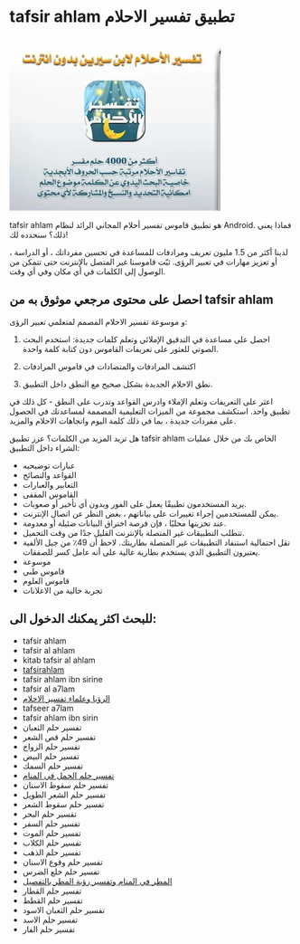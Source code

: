 # tafsir ahlam تطبيق تفسير الاحلام
![tafsir ahlam](https://raw.githubusercontent.com/mahmoudbra/mahmoudbra.github.io/master/tafsir%20ahlam.webp "tafsir ahlam تطبيق")


tafsir ahlam هو تطبيق قاموس تفسير أحلام المجاني الرائد لنظام Android. فماذا يعني ذلك؟ سنحدده لك!

لدينا أكثر من 1.5 مليون تعريف ومرادفات للمساعدة في تحسين مفرداتك ، أو الدراسة ، أو تعزيز مهارات في تعبير الرؤى. ثبّت قاموسنا غير المتصل بالإنترنت حتى تتمكن من الوصول إلى الكلمات في أي مكان وفي أي وقت.

## احصل على محتوى مرجعي موثوق به من tafsir ahlam
و موسوعة تفسير الاحلام المصمم لمتعلمي تعبير الرؤى:

1. احصل على مساعدة في التدقيق الإملائي وتعلم كلمات جديدة: استخدم البحث الصوتي للعثور على تعريفات القاموس دون كتابة كلمة واحدة.

2. اكتشف المرادفات والمتضادات في قاموس المرادفات

3. نطق الاحلام الجديدة بشكل صحيح مع النطق داخل التطبيق.

اعثر على التعريفات وتعلم الإملاء وادرس القواعد وتدرب على النطق - كل ذلك في تطبيق واحد. استكشف مجموعة من الميزات التعليمية المصممة لمساعدتك في الحصول على مفردات جديدة ، بما في ذلك كلمة اليوم واتجاهات الاحلام والمزيد.

هل تريد المزيد من الكلمات؟ عزز تطبيق tafsir ahlam الخاص بك من خلال عمليات الشراء داخل التطبيق:

* عبارات توضيحيه
* القواعد والنصائح
* التعابير والعبارات
* القاموس المقفى
* يريد المستخدمون تطبيقًا يعمل على الفور وبدون أي تأخير أو صعوبات.
* يمكن للمستخدمين إجراء تغييرات على بياناتهم ، بغض النظر عن اتصال الإنترنت.
* عند تخزينها محليًا ، فإن فرصة اختراق البيانات ضئيلة أو معدومة.  
* تتطلب التطبيقات غير المتصلة بالإنترنت القليل جدًا من وقت التحميل.
* تقل احتمالية استنفاد التطبيقات غير المتصلة بطاريتك. لاحظ أن 49٪ من جيل الألفية يعتبرون التطبيق الذي يستخدم بطارية عالية على أنه عامل كسر للصفقات.
* موسوعة
* قاموس طبي
* قاموس العلوم
* تجربة خالية من الاعلانات
## للبحث اكثر يمكنك الدخول الى:

* tafsir ahlam
* tafsir al ahlam
* kitab tafsir al ahlam
* [tafsirahlam](https://dofollowing.com/)
* tafsir ahlam ibn sirine
* tafsir al a7lam
* [الرؤيا وعلماء تفسير الاحلام](https://dofollowing.com/%d8%a7%d9%84%d8%b1%d8%a4%d9%8a%d8%a7-%d9%88%d8%b9%d9%84%d9%85%d8%a7%d8%a1-%d8%aa%d9%81%d8%b3%d9%8a%d8%b1-%d8%a7%d9%84%d8%a7%d8%ad%d9%84%d8%a7%d9%85/)
* tafseer a7lam
* tafsir ahlam ibn sirin
* تفسير حلم الثعبان
* تفسير حلم قص الشعر
* تفسير حلم الزواج
* تفسير حلم البيض
* تفسير حلم السمك
* [تفسير حلم الحمل في المنام](https://www.layalina.com/%D8%AA%D9%81%D8%B3%D9%8A%D8%B1-%D8%AD%D9%84%D9%85-%D8%A7%D9%84%D8%AD%D9%85%D9%84-%D9%81%D9%8A-%D8%A7%D9%84%D9%85%D9%86%D8%A7%D9%85-355926.html)
* تفسير حلم سقوط الاسنان
* تفسير حلم الشعر الطويل
* تفسير حلم سقوط الشعر
* تفسير حلم البحر
* تفسير حلم السفر
* تفسير حلم الموت
* تفسير حلم الكلاب
* تفسير حلم الذهب
* تفسير حلم وقوع الاسنان
* تفسير حلم خلع الضرس
* [المطر في المنام وتفسير رؤية المطر بالتفصيل
](https://www.hellooha.com/articles/546-%D8%A7%D9%84%D9%85%D8%B7%D8%B1-%D9%81%D9%8A-%D8%A7%D9%84%D9%85%D9%86%D8%A7%D9%85-%D9%88%D8%AA%D9%81%D8%B3%D9%8A%D8%B1-%D8%B1%D8%A4%D9%8A%D8%A9-%D8%A7%D9%84%D9%85%D8%B7%D8%B1-%D8%A8%D8%A7%D9%84%D8%AA%D9%81%D8%B5%D9%8A%D9%84)
* تفسير حلم القطار
* تفسير حلم القطط
* تفسير حلم الثعبان الاسود
* تفسير حلم الاسد
* تفسير حلم الفار
